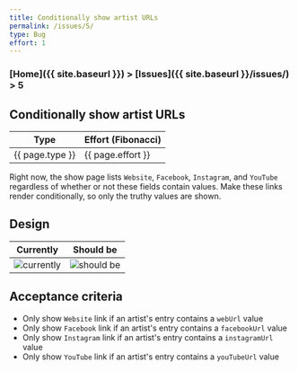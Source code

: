 ```yaml
---
title: Conditionally show artist URLs
permalink: /issues/5/
type: Bug
effort: 1
---
```


### [Home]({{ site.baseurl }}) > [Issues]({{ site.baseurl }}/issues/) > 5

## Conditionally show artist URLs

| Type | Effort (Fibonacci) |
|------|--------------------|
| {{ page.type }} | {{ page.effort }} |

Right now, the show page lists `Website`, `Facebook`, `Instagram`, and `YouTube` regardless of whether or not these fields contain values. Make these links render conditionally, so only the truthy values are shown.

## Design

| Currently | Should be |
|-----------|-----------|
| <img alt="currently" src="https://user-images.githubusercontent.com/8537936/116011199-febd2c80-a5e0-11eb-82ed-619259c6a0e9.png" style="max-width: 100%; margin: 0; padding: 0; border: 0; box-shadow: none;" /> | <img alt="should be" src="https://user-images.githubusercontent.com/8537936/116011222-18f70a80-a5e1-11eb-9285-aff112ce6420.png" style="max-width: 100%; margin: 0; padding: 0; border: 0; box-shadow: none;" /> |


## Acceptance criteria
- Only show `Website` link if an artist's entry contains a `webUrl` value
- Only show `Facebook` link if an artist's entry contains a `facebookUrl` value
- Only show `Instagram` link if an artist's entry contains a `instagramUrl` value
- Only show `YouTube` link if an artist's entry contains a `youTubeUrl` value
